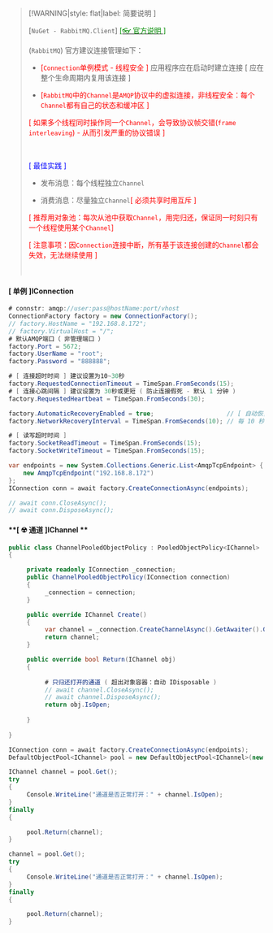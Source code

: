<br/>

>[!WARNING|style: flat|label: 简要说明 ]
>
>[`NuGet - RabbitMQ.Client`] [<span style='color:#008B00'>[👓 官方说明 ]</span>](https://www.rabbitmq.com/client-libraries/dotnet-api-guide#limitations ':target=_blank')
>
>(`RabbitMQ`) 官方建议连接管理如下：
>
>- <span style='color:red'>[`Connection`单例模式 - 线程安全 ]</span> 应用程序应在启动时建立连接 [ 应在整个生命周期内复用该连接 ]
>
>- <span style='color:red'>[`RabbitMQ`中的`Channel`是`AMQP`协议中的虚拟连接，非线程安全：每个`Channel`都有自己的状态和缓冲区 ]</span> 
>
>  <span style='color:red'>[ 如果多个线程同时操作同一个`Channel`，会导致协议帧交错(`frame interleaving`) - 从而引发严重的协议错误 ]</span>
>
><br/>
>
><span style='color:Blue'>[ 最佳实践 ]</span>
>
>- 发布消息：每个线程独立`Channel`
>
>- 消费消息：尽量独立`Channel`<span style='color:red'>[ 必须共享时用互斥 ]</span>
>
>  <span style='color:red'>[ 推荐用对象池：每次从池中获取`Channel`，用完归还，保证同一时刻只有一个线程使用某个`Channel`]</span>
>
>  <span style='color:red'>[ 注意事项：因`Connection`连接中断，所有基于该连接创建的`Channel`都会失效，无法继续使用 ]</span>
>
><br/>

<!-- tabs:start -->

#### **[ 单例 ]IConnection**

```csharp
# connstr: amqp://user:pass@hostName:port/vhost
ConnectionFactory factory = new ConnectionFactory();
// factory.HostName = "192.168.8.172";
// factory.VirtualHost = "/";
# 默认AMQP端口（ 非管理端口 ）
factory.Port = 5672;
factory.UserName = "root";
factory.Password = "888888";

# [ 连接超时时间 ] 建议设置为10~30秒
factory.RequestedConnectionTimeout = TimeSpan.FromSeconds(15);
# [ 连接心跳间隔 ] 建议设置为 30秒或更短 ( 防止连接假死 - 默认 1 分钟 )
factory.RequestedHeartbeat = TimeSpan.FromSeconds(30);

factory.AutomaticRecoveryEnabled = true;                    // [ 自动恢复连接 ]
factory.NetworkRecoveryInterval = TimeSpan.FromSeconds(10); // 每 10 秒尝试一次自动恢复

# [ 读写超时时间 ]
factory.SocketReadTimeout = TimeSpan.FromSeconds(15);
factory.SocketWriteTimeout = TimeSpan.FromSeconds(15);

var endpoints = new System.Collections.Generic.List<AmqpTcpEndpoint> {
    new AmqpTcpEndpoint("192.168.8.172")
};
IConnection conn = await factory.CreateConnectionAsync(endpoints);

// await conn.CloseAsync();
// await conn.DisposeAsync();


```



#### **[ ☢ 通道 ]IChannel **

```csharp
public class ChannelPooledObjectPolicy : PooledObjectPolicy<IChannel>
{

     private readonly IConnection _connection;
     public ChannelPooledObjectPolicy(IConnection connection)
     {
          _connection = connection;
     }

     public override IChannel Create()
     {
          var channel = _connection.CreateChannelAsync().GetAwaiter().GetResult();
          return channel;
     }

     public override bool Return(IChannel obj)
     {
         
          # 只归还打开的通道 ( 超出对象容器：自动 IDisposable )
          // await channel.CloseAsync();
          // await channel.DisposeAsync();
          return obj.IsOpen;
         
     }
     
}


```

```csharp
IConnection conn = await factory.CreateConnectionAsync(endpoints);
DefaultObjectPool<IChannel> pool = new DefaultObjectPool<IChannel>(new ChannelPooledObjectPolicy(conn));

IChannel channel = pool.Get();
try
{
     Console.WriteLine("通道是否正常打开：" + channel.IsOpen);
}
finally
{

     pool.Return(channel);
}

channel = pool.Get();
try
{
     Console.WriteLine("通道是否正常打开：" + channel.IsOpen);
}
finally
{

     pool.Return(channel);
}


```





<!-- tabs:end -->

